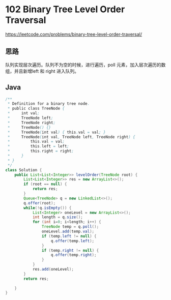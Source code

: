 # 102 Binary Tree Level Order Traversal

https://leetcode.com/problems/binary-tree-level-order-traversal/



## 思路

队列实现层次遍历。队列不为空的时候，进行遍历，poll 元素，加入层次遍历的数组，并且新增left 和 right 进入队列。



## Java

```java
/**
 * Definition for a binary tree node.
 * public class TreeNode {
 *     int val;
 *     TreeNode left;
 *     TreeNode right;
 *     TreeNode() {}
 *     TreeNode(int val) { this.val = val; }
 *     TreeNode(int val, TreeNode left, TreeNode right) {
 *         this.val = val;
 *         this.left = left;
 *         this.right = right;
 *     }
 * }
 */
class Solution {
    public List<List<Integer>> levelOrder(TreeNode root) {
        List<List<Integer>> res = new ArrayList<>();
        if (root == null) {
            return res;
        }
        Queue<TreeNode> q = new LinkedList<>();
        q.offer(root);
        while(!q.isEmpty()) {
            List<Integer> oneLevel = new ArrayList<>();
            int length = q.size();
            for (int i=0; i<length; i++) {
                TreeNode temp = q.poll();
                oneLevel.add(temp.val);
                if (temp.left != null) {
                    q.offer(temp.left);
                }
                if (temp.right != null) {
                    q.offer(temp.right);
                }
            }
            res.add(oneLevel);
        }
        return res;
        
    }
}
```

